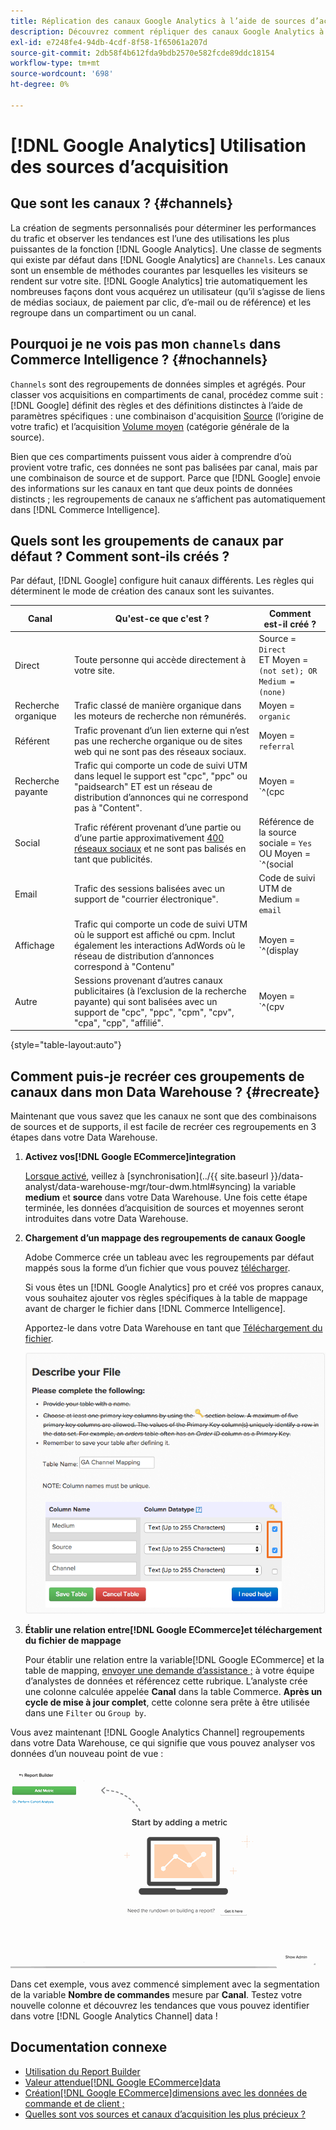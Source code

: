 ```yaml
---
title: Réplication des canaux Google Analytics à l’aide de sources d’acquisition
description: Découvrez comment répliquer des canaux Google Analytics à l’aide de sources d’acquisition.
exl-id: e7248fe4-94db-4cdf-8f58-1f65061a207d
source-git-commit: 2db58f4b612fda9bdb2570e582fcde89ddc18154
workflow-type: tm+mt
source-wordcount: '698'
ht-degree: 0%

---
```


# [!DNL Google Analytics] Utilisation des sources d’acquisition

## Que sont les canaux ? {#channels}

La création de segments personnalisés pour déterminer les performances du trafic et observer les tendances est l’une des utilisations les plus puissantes de la fonction [!DNL Google Analytics]. Une classe de segments qui existe par défaut dans [!DNL Google Analytics] are `Channels`. Les canaux sont un ensemble de méthodes courantes par lesquelles les visiteurs se rendent sur votre site.  [!DNL Google Analytics] trie automatiquement les nombreuses façons dont vous acquérez un utilisateur (qu’il s’agisse de liens de médias sociaux, de paiement par clic, d’e-mail ou de référence) et les regroupe dans un compartiment ou un canal.

## Pourquoi je ne vois pas mon `channels` dans Commerce Intelligence ? {#nochannels}

`Channels` sont des regroupements de données simples et agrégés. Pour classer vos acquisitions en compartiments de canal, procédez comme suit : [!DNL Google] définit des règles et des définitions distinctes à l’aide de paramètres spécifiques : une combinaison d&#39;acquisition [Source](https://support.google.com/analytics/answer/1033173?hl=en) (l’origine de votre trafic) et l’acquisition [Volume moyen](https://support.google.com/analytics/answer/6099206?hl=en) (catégorie générale de la source).

Bien que ces compartiments puissent vous aider à comprendre d’où provient votre trafic, ces données ne sont pas balisées par canal, mais par une combinaison de source et de support. Parce que [!DNL Google] envoie des informations sur les canaux en tant que deux points de données distincts ; les regroupements de canaux ne s’affichent pas automatiquement dans [!DNL Commerce Intelligence].

## Quels sont les groupements de canaux par défaut ? Comment sont-ils créés ?

Par défaut, [!DNL Google] configure huit canaux différents. Les règles qui déterminent le mode de création des canaux sont les suivantes.

| **Canal** | **Qu&#39;est-ce que c&#39;est ?** | **Comment est-il créé ?** |
|---|---|---|
| Direct | Toute personne qui accède directement à votre site. | Source = `Direct`<br>ET Moyen = `(not set); OR Medium = (none)` |
| Recherche organique | Trafic classé de manière organique dans les moteurs de recherche non rémunérés. | Moyen = `organic` |
| Référent | Trafic provenant d’un lien externe qui n’est pas une recherche organique ou de sites web qui ne sont pas des réseaux sociaux. | Moyen = `referral` |
| Recherche payante | Trafic qui comporte un code de suivi UTM dans lequel le support est &quot;cpc&quot;, &quot;ppc&quot; ou &quot;paidsearch&quot; ET est un réseau de distribution d’annonces qui ne correspond pas à &quot;Content&quot;. | Moyen = `^(cpc|ppc|paidsearch)$`<br>ET ≠ réseau de distribution de publicités `Content` |
| Social | Trafic référent provenant d’une partie ou d’une partie approximativement [400 réseaux sociaux](https://www.annielytics.com/blog/analytics/sites-google-analytics-includes-in-social-reports/) et ne sont pas balisés en tant que publicités. | Référence de la source sociale = `Yes`<br>OU Moyen = `^(social|social-network|social-media|sm|social network|social media)$` |
| Email | Trafic des sessions balisées avec un support de &quot;courrier électronique&quot;. | Code de suivi UTM de Medium = `email` |
| Affichage | Trafic qui comporte un code de suivi UTM où le support est affiché ou cpm. Inclut également les interactions AdWords où le réseau de distribution d’annonces correspond à &quot;Contenu&quot; | Moyen = `^(display|cpm|banner)$`<br>OU Réseau de distribution d’annonces = `Content`<br>ET Format de publicité ≠ `Text` |
| Autre | Sessions provenant d’autres canaux publicitaires (à l’exclusion de la recherche payante) qui sont balisées avec un support de &quot;cpc&quot;, &quot;ppc&quot;, &quot;cpm&quot;, &quot;cpv&quot;, &quot;cpa&quot;, &quot;cpp&quot;, &quot;affilié&quot;. | Moyen = `^(cpv|cpa|cpp|content-text)$` |

{style="table-layout:auto"}

## Comment puis-je recréer ces groupements de canaux dans mon Data Warehouse ? {#recreate}

Maintenant que vous savez que les canaux ne sont que des combinaisons de sources et de supports, il est facile de recréer ces regroupements en 3 étapes dans votre Data Warehouse.

1. **Activez vos[!DNL Google ECommerce]integration**

   [Lorsque activé](../importing-data/integrations/google-ecommerce.md), veillez à [synchronisation](../{{ site.baseurl }}/data-analyst/data-warehouse-mgr/tour-dwm.html#syncing) la variable **medium** et **source** dans votre Data Warehouse. Une fois cette étape terminée, les données d’acquisition de sources et moyennes seront introduites dans votre Data Warehouse.

1. **Chargement d’un mappage des regroupements de canaux Google**

   Adobe Commerce crée un tableau avec les regroupements par défaut mappés sous la forme d’un fichier que vous pouvez [télécharger](../../assets/ga-channel-mapping.csv).

   Si vous êtes un [!DNL Google Analytics] pro et créé vos propres canaux, vous souhaitez ajouter vos règles spécifiques à la table de mappage avant de charger le fichier dans [!DNL Commerce Intelligence].

   Apportez-le dans votre Data Warehouse en tant que [Téléchargement du fichier](../importing-data/connecting-data/using-file-uploader.md).

   ![](../../assets/Setting_Primary_Keys.png)

1. **Établir une relation entre[!DNL Google ECommerce]et téléchargement du fichier de mappage**

   Pour établir une relation entre la variable[!DNL Google ECommerce] et la table de mapping, [envoyer une demande d’assistance ;](../../guide-overview.md#Submitting-a-Support-Ticket) à votre équipe d’analystes de données et référencez cette rubrique. L’analyste crée une colonne calculée appelée **Canal** dans la table Commerce. **Après un cycle de mise à jour complet**, cette colonne sera prête à être utilisée dans une `Filter` ou `Group by`.

Vous avez maintenant [!DNL Google Analytics Channel] regroupements dans votre Data Warehouse, ce qui signifie que vous pouvez analyser vos données d’un nouveau point de vue :

![Segmentation de la mesure Nombre de commandes par canal](../../assets/GA_Channel_Gif.gif)

Dans cet exemple, vous avez commencé simplement avec la segmentation de la variable **Nombre de commandes** mesure par **Canal**. Testez votre nouvelle colonne et découvrez les tendances que vous pouvez identifier dans votre [!DNL Google Analytics Channel] data !

## Documentation connexe

* [Utilisation du Report Builder](../../tutorials/using-visual-report-builder.md)
* [Valeur attendue[!DNL Google ECommerce]data](../importing-data/integrations/google-ecommerce-data.md)
* [Création[!DNL Google ECommerce]dimensions avec les données de commande et de client ;](../data-warehouse-mgr/bldg-google-ecomm-dim.md)
* [Quelles sont vos sources et canaux d’acquisition les plus précieux ?](../analysis/most-value-source-channel.md)
